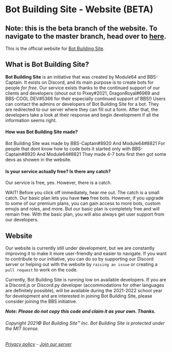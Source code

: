 # Bot Building Site - Website (BETA)
## Note: this is the beta branch of the website. To navigate to the master branch, head over to [here](/Module64/BBS-Website/tree/master).

This is the official website for [Bot Building Site](https://discord.gg/2YdFEtKBM5).

## What is Bot Building Site?
**Bot Building Site** is an initiative that was created by Module64 and BBS-Captain. It exists on Discord, and its main purpose is to create bots for people *for free*. Our service exists thanks to the continued support of our clients and developers (shout out to Pixey#2021, DragonRoyal#6969 and BBS-COOL DEV#5366 for their especially continued support of BBS!) Users can contact the admins or developers of Bot Building Site for a bot. They are redirected to our server where they can fill out a form. After that, the developers take a look at their response and begin development if all the information seems right.



#### How was Bot Building Site made?

Bot Building Site was made by BBS-Captain#8920 And Module64#8821
For people that dont know how to code bots it started only with BBS-Captain#8920 And Module64#8821 They made 4-7 bots first then got some devs as showen in the website.

#### Is your service actually free? Is there any catch?
Our service is free, yes. However, there is a catch.

WAIT! Before you click off immediately, hear me out. The catch is a small catch. Our basic plan lets you have __two__ free bots. However, if you upgrade to some of our premium plans, you can gain access to more bots, custom emojis and roles, and more. But our basic plan is completely free and will remain free. With the basic plan, you will also always get user support from our developers.



## Website

Our website is currently still under development, but we are constantly improving it to make it more user-friendly and easier to navigate. If you want to contribute to our initiative, you can do so by supporting our Discord server or helping out with the website by `raising an issue` or creating a `pull request` to work on the code.

Currently, Bot Building Site is running low on available developers. If you are a Discord.js or Discord.py developer (accommodations for other languages are definitely possible), will be available during the 2021-2022 school year for development and are interested in joining Bot Building Site, please consider joining the BBS initiative.

***Note: Please do not copy this code and claim it as your own. Thanks.***

###### Copyright 2021© Bot Building Site™ Inc. Bot Building Site is protected under the MIT license.

###### [Privacy policy](https://docs.google.com/document/d/11wzy4Ib5dITg8_izKLrztyAshnWoaWubMfdeXRFUeTo/edit) - [Join our server](https://discord.gg/2YdFEtKBM5)